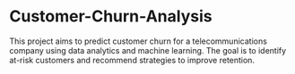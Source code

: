 # Customer-Churn-Analysis
This project aims to predict customer churn for a telecommunications company using data analytics and machine learning. The goal is to identify at-risk customers and recommend strategies to improve retention.
